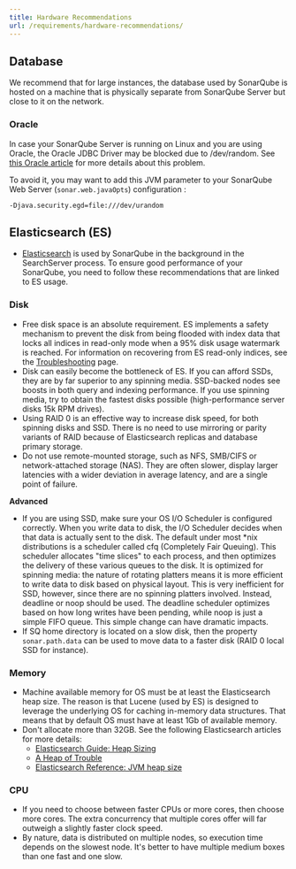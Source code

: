 ```yaml
---
title: Hardware Recommendations
url: /requirements/hardware-recommendations/
---
```

## Database
We recommend that for large instances, the database used by SonarQube is hosted on a machine that is physically separate from SonarQube Server but close to it on the network.

### Oracle
In case your SonarQube Server is running on Linux and you are using Oracle, the Oracle JDBC Driver may be blocked due to /dev/random. See [this Oracle article](http://www.usn-it.de/index.php/2009/02/20/oracle-11g-jdbc-driver-hangs-blocked-by-devrandom-entropy-pool-empty/) for more details about this problem.

To avoid it, you may want to add this JVM parameter to your SonarQube Web Server (`sonar.web.javaOpts`) configuration :
 ```
 -Djava.security.egd=file:///dev/urandom
 ```

## Elasticsearch (ES)
* [Elasticsearch](https://www.elastic.co/) is used by SonarQube in the background in the SearchServer process. To ensure good performance of your SonarQube, you need to follow these recommendations that are linked to ES usage.

### Disk
* Free disk space is an absolute requirement. ES implements a safety mechanism to prevent the disk from being flooded with index data that locks all indices in read-only mode when a 95% disk usage watermark is reached. For information on recovering from ES read-only indices, see the [Troubleshooting](/setup/troubleshooting/) page.
* Disk can easily become the bottleneck of ES. If you can afford SSDs, they are by far superior to any spinning media. SSD-backed nodes see boosts in both query and indexing performance. If you use spinning media, try to obtain the fastest disks possible (high-performance server disks 15k RPM drives).
* Using RAID 0 is an effective way to increase disk speed, for both spinning disks and SSD. There is no need to use mirroring or parity variants of RAID because of Elasticsearch replicas and database primary storage.
* Do not use remote-mounted storage, such as NFS, SMB/CIFS or network-attached storage (NAS). They are often slower, display larger latencies with a wider deviation in average latency, and are a single point of failure.

**Advanced**
* If you are using SSD, make sure your OS I/O Scheduler is configured correctly. When you write data to disk, the I/O Scheduler decides when that data is actually sent to the disk. The default under most *nix distributions is a scheduler called cfq (Completely Fair Queuing). This scheduler allocates "time slices" to each process, and then optimizes the delivery of these various queues to the disk. It is optimized for spinning media: the nature of rotating platters means it is more efficient to write data to disk based on physical layout. This is very inefficient for SSD, however, since there are no spinning platters involved. Instead, deadline or noop should be used. The deadline scheduler optimizes based on how long writes have been pending, while noop is just a simple FIFO queue. This simple change can have dramatic impacts.
* If SQ home directory is located on a slow disk, then the property `sonar.path.data` can be used to move data to a faster disk (RAID 0 local SSD for instance).

### Memory
* Machine available memory for OS must be at least the Elasticsearch heap size. The reason is that Lucene (used by ES) is designed to leverage the underlying OS for caching in-memory data structures. That means that by default OS must have at least 1Gb of available memory.
* Don't allocate more than 32GB. See the following Elasticsearch articles for more details:
  * [Elasticsearch Guide: Heap Sizing](https://www.elastic.co/guide/en/elasticsearch/guide/current/heap-sizing.html)
  * [A Heap of Trouble](https://www.elastic.co/blog/a-heap-of-trouble)
  * [Elasticsearch Reference: JVM heap size](https://www.elastic.co/guide/en/elasticsearch/reference/7.x/advanced-configuration.html#set-jvm-heap-size)

### CPU
* If you need to choose between faster CPUs or more cores, then choose more cores. The extra concurrency that multiple cores offer will far outweigh a slightly faster clock speed.
* By nature, data is distributed on multiple nodes, so execution time depends on the slowest node. It's better to have multiple medium boxes than one fast and one slow.
